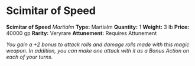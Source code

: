 # Scimitar of Speed

**Scimitar of Speed**
_Martialm_
**Type:** Martialm
**Quantity:** 1
**Weight:** 3 lb
**Price:** 40000 gp
**Rarity:** Veryrare
**Attunement:** Requires Attunement

*You gain a +2 bonus to attack rolls and damage rolls made with this magic weapon. In addition, you can make one attack with it as a Bonus Action on each of your turns.*